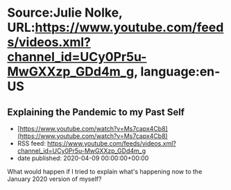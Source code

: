 # Source:Julie Nolke, URL:https://www.youtube.com/feeds/videos.xml?channel_id=UCy0Pr5u-MwGXXzp_GDd4m_g, language:en-US

## Explaining the Pandemic to my Past Self
 - [https://www.youtube.com/watch?v=Ms7capx4Cb8](https://www.youtube.com/watch?v=Ms7capx4Cb8)
 - RSS feed: https://www.youtube.com/feeds/videos.xml?channel_id=UCy0Pr5u-MwGXXzp_GDd4m_g
 - date published: 2020-04-09 00:00:00+00:00

What would happen if I tried to explain what's happening now to the January 2020 version of myself?

